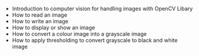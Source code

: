 - Introduction to computer vision for handling images with OpenCV Libary
- How to read an image
- How to write an image
- How to display or show an image
- How to convert a colour image into a grayscale image
- How to apply thresholding to convert grayscale to black and white image
